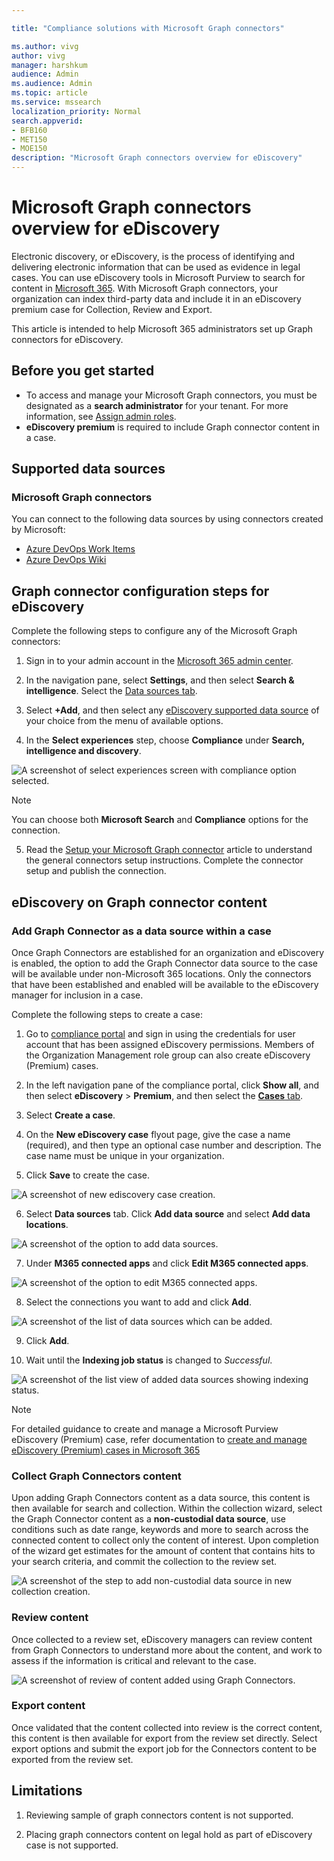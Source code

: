 ```yaml
--- 

title: "Compliance solutions with Microsoft Graph connectors" 

ms.author: vivg 
author: vivg 
manager: harshkum 
audience: Admin
ms.audience: Admin 
ms.topic: article 
ms.service: mssearch 
localization_priority: Normal 
search.appverid: 
- BFB160 
- MET150 
- MOE150 
description: "Microsoft Graph connectors overview for eDiscovery" 
---
```


# Microsoft Graph connectors overview for eDiscovery

Electronic discovery, or eDiscovery, is the process of identifying and delivering electronic information that can be used as evidence in legal cases. You can use eDiscovery tools in Microsoft Purview to search for content in [Microsoft 365](https://www.microsoft.com/microsoft-365). With Microsoft Graph connectors, your organization can index third-party data and include it in an eDiscovery premium case for Collection, Review and Export.

This article is intended to help Microsoft 365 administrators set up Graph connectors for eDiscovery.

## Before you get started
* To access and manage your Microsoft Graph connectors, you must be designated as a **search administrator** for your tenant. For more information, see [Assign admin roles](/office365/admin/add-users/assign-admin-roles).
* **eDiscovery premium** is required to include Graph connector content in a case. 

## Supported data sources

### Microsoft Graph connectors

You can connect to the following data sources by using connectors created by Microsoft:

<!---Add links below when new docs are created--->
* [Azure DevOps Work Items](azure-devops-connector.md)
* [Azure DevOps Wiki](azure-devops-wiki-connector.md)

## Graph connector configuration steps for eDiscovery
Complete the following steps to configure any of the Microsoft Graph connectors:

1. Sign in to your admin account in the [Microsoft 365 admin center](https://admin.microsoft.com).


2. In the navigation pane, select **Settings**, and then select **Search & intelligence**. Select the [Data sources tab](https://admin.microsoft.com/Adminportal/Home#/MicrosoftSearch/Connectors).

3. Select **+Add**, and then select any [eDiscovery supported data source](#supported-data-sources) of your choice from the menu of available options.

4. In the **Select experiences** step, choose **Compliance** under **Search, intelligence and discovery**.

![A screenshot of select experiences screen with compliance option selected.](./media/compliance-ediscovery/compliance-ediscovery-select-experiences.png)

> [!NOTE]
> 
> You can choose both **Microsoft Search** and **Compliance** options for the connection.

5. Read the [Setup your Microsoft Graph connector](configure-connector.md) article to understand the general connectors setup instructions. Complete the connector setup and publish the connection.

## eDiscovery on Graph connector content

### Add Graph Connector as a data source within a case

Once Graph Connectors are established for an organization and eDiscovery is enabled, the option to add the Graph Connector data source to the case will be available under non-Microsoft 365 locations. Only the connectors that have been established and enabled will be available to the eDiscovery manager for inclusion in a case.  

Complete the following steps to create a case:

1. Go to <a href="https://go.microsoft.com/fwlink/p/?linkid=2077149" target="_blank">compliance portal</a> and sign in using the credentials for user account that has been assigned eDiscovery permissions. Members of the Organization Management role group can also create eDiscovery (Premium) cases.

2. In the left navigation pane of the compliance portal, click **Show all**, and then select **eDiscovery** > **Premium**, and then select the  <a href="https://go.microsoft.com/fwlink/p/?linkid=2173764" target="_blank">**Cases** tab</a>.

3. Select **Create a case**.

4. On the **New eDiscovery case** flyout page, give the case a name (required), and then type an optional case number and description. The case name must be unique in your organization.

5. Click **Save** to create the case.

![A screenshot of new ediscovery case creation.](./media/compliance-ediscovery/compliance-ediscovery-new-ediscovery-case.png)

6. Select **Data sources** tab. Click **Add data source** and select **Add data locations**.

![A screenshot of the option to add data sources.](./media/compliance-ediscovery/compliance-ediscovery-add-data-sources.png)

7. Under **M365 connected apps** and click **Edit M365 connected apps**.

![A screenshot of the option to edit M365 connected apps.](./media/compliance-ediscovery/compliance-ediscovery-edit-m365-connected-apps.png)

8. Select the connections you want to add and click **Add**.

![A screenshot of the list of data sources which can be added.](./media/compliance-ediscovery/compliance-ediscovery-add-m365-connected-apps.png)

9. Click **Add**.

10. Wait until the **Indexing job status** is changed to *Successful*.

![A screenshot of the list view of added data sources showing indexing status.](./media/compliance-ediscovery/compliance-ediscovery-indexing-job-status-successful.png)

> [!NOTE]
> 
> For detailed guidance to create and manage a Microsoft Purview eDiscovery (Premium) case, refer documentation to [create and manage eDiscovery (Premium) cases in Microsoft 365](/microsoft-365/compliance/create-and-manage-advanced-ediscoveryv2-case.md)

### Collect Graph Connectors content 


Upon adding Graph Connectors content as a data source, this content is then available for search and collection. Within the collection wizard, select the Graph Connector content as a **non-custodial data source**, use conditions such as date range, keywords and more to search across the connected content to collect only the content of interest. Upon completion of the wizard get estimates for the amount of content that contains hits to your search criteria, and commit the collection to the review set.

![A screenshot of the step to add non-custodial data source in new collection creation.](./media/compliance-ediscovery/compliance-ediscovery-new-collection-select-non-custodial-sources.png)

### Review content 

Once collected to a review set, eDiscovery managers can review content from Graph Connectors to understand more about the content, and work to assess if the information is critical and relevant to the case.

![A screenshot of review of content added using Graph Connectors.](./media/compliance-ediscovery/compliance-ediscovery-review-content.png)


### Export content 

Once validated that the content collected into review is the correct content, this content is then available for export from the review set directly. Select export options and submit the export job for the Connectors content to be exported from the review set. 

<!---## Troubleshooting-->
<!---Insert troubleshooting recommendations-->

## Limitations

1. Reviewing sample of graph connectors content is not supported.

2. Placing graph connectors content on legal hold as part of eDiscovery case is not supported.
